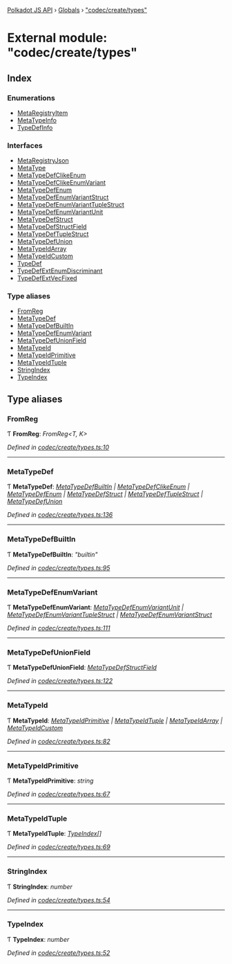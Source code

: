 [Polkadot JS API](../README.md) › [Globals](../globals.md) › ["codec/create/types"](_codec_create_types_.md)

# External module: "codec/create/types"

## Index

### Enumerations

* [MetaRegistryItem](../enums/_codec_create_types_.metaregistryitem.md)
* [MetaTypeInfo](../enums/_codec_create_types_.metatypeinfo.md)
* [TypeDefInfo](../enums/_codec_create_types_.typedefinfo.md)

### Interfaces

* [MetaRegistryJson](../interfaces/_codec_create_types_.metaregistryjson.md)
* [MetaType](../interfaces/_codec_create_types_.metatype.md)
* [MetaTypeDefClikeEnum](../interfaces/_codec_create_types_.metatypedefclikeenum.md)
* [MetaTypeDefClikeEnumVariant](../interfaces/_codec_create_types_.metatypedefclikeenumvariant.md)
* [MetaTypeDefEnum](../interfaces/_codec_create_types_.metatypedefenum.md)
* [MetaTypeDefEnumVariantStruct](../interfaces/_codec_create_types_.metatypedefenumvariantstruct.md)
* [MetaTypeDefEnumVariantTupleStruct](../interfaces/_codec_create_types_.metatypedefenumvarianttuplestruct.md)
* [MetaTypeDefEnumVariantUnit](../interfaces/_codec_create_types_.metatypedefenumvariantunit.md)
* [MetaTypeDefStruct](../interfaces/_codec_create_types_.metatypedefstruct.md)
* [MetaTypeDefStructField](../interfaces/_codec_create_types_.metatypedefstructfield.md)
* [MetaTypeDefTupleStruct](../interfaces/_codec_create_types_.metatypedeftuplestruct.md)
* [MetaTypeDefUnion](../interfaces/_codec_create_types_.metatypedefunion.md)
* [MetaTypeIdArray](../interfaces/_codec_create_types_.metatypeidarray.md)
* [MetaTypeIdCustom](../interfaces/_codec_create_types_.metatypeidcustom.md)
* [TypeDef](../interfaces/_codec_create_types_.typedef.md)
* [TypeDefExtEnumDiscriminant](../interfaces/_codec_create_types_.typedefextenumdiscriminant.md)
* [TypeDefExtVecFixed](../interfaces/_codec_create_types_.typedefextvecfixed.md)

### Type aliases

* [FromReg](_codec_create_types_.md#fromreg)
* [MetaTypeDef](_codec_create_types_.md#metatypedef)
* [MetaTypeDefBuiltIn](_codec_create_types_.md#metatypedefbuiltin)
* [MetaTypeDefEnumVariant](_codec_create_types_.md#metatypedefenumvariant)
* [MetaTypeDefUnionField](_codec_create_types_.md#metatypedefunionfield)
* [MetaTypeId](_codec_create_types_.md#metatypeid)
* [MetaTypeIdPrimitive](_codec_create_types_.md#metatypeidprimitive)
* [MetaTypeIdTuple](_codec_create_types_.md#metatypeidtuple)
* [StringIndex](_codec_create_types_.md#stringindex)
* [TypeIndex](_codec_create_types_.md#typeindex)

## Type aliases

###  FromReg

Ƭ **FromReg**: *FromReg<T, K>*

*Defined in [codec/create/types.ts:10](https://github.com/polkadot-js/api/blob/7143f5e643/packages/types/src/codec/create/types.ts#L10)*

___

###  MetaTypeDef

Ƭ **MetaTypeDef**: *[MetaTypeDefBuiltIn](_codec_create_types_.md#metatypedefbuiltin) | [MetaTypeDefClikeEnum](../interfaces/_codec_create_types_.metatypedefclikeenum.md) | [MetaTypeDefEnum](../interfaces/_codec_create_types_.metatypedefenum.md) | [MetaTypeDefStruct](../interfaces/_codec_create_types_.metatypedefstruct.md) | [MetaTypeDefTupleStruct](../interfaces/_codec_create_types_.metatypedeftuplestruct.md) | [MetaTypeDefUnion](../interfaces/_codec_create_types_.metatypedefunion.md)*

*Defined in [codec/create/types.ts:136](https://github.com/polkadot-js/api/blob/7143f5e643/packages/types/src/codec/create/types.ts#L136)*

___

###  MetaTypeDefBuiltIn

Ƭ **MetaTypeDefBuiltIn**: *"builtin"*

*Defined in [codec/create/types.ts:95](https://github.com/polkadot-js/api/blob/7143f5e643/packages/types/src/codec/create/types.ts#L95)*

___

###  MetaTypeDefEnumVariant

Ƭ **MetaTypeDefEnumVariant**: *[MetaTypeDefEnumVariantUnit](../interfaces/_codec_create_types_.metatypedefenumvariantunit.md) | [MetaTypeDefEnumVariantTupleStruct](../interfaces/_codec_create_types_.metatypedefenumvarianttuplestruct.md) | [MetaTypeDefEnumVariantStruct](../interfaces/_codec_create_types_.metatypedefenumvariantstruct.md)*

*Defined in [codec/create/types.ts:111](https://github.com/polkadot-js/api/blob/7143f5e643/packages/types/src/codec/create/types.ts#L111)*

___

###  MetaTypeDefUnionField

Ƭ **MetaTypeDefUnionField**: *[MetaTypeDefStructField](../interfaces/_codec_create_types_.metatypedefstructfield.md)*

*Defined in [codec/create/types.ts:122](https://github.com/polkadot-js/api/blob/7143f5e643/packages/types/src/codec/create/types.ts#L122)*

___

###  MetaTypeId

Ƭ **MetaTypeId**: *[MetaTypeIdPrimitive](_codec_create_types_.md#metatypeidprimitive) | [MetaTypeIdTuple](_codec_create_types_.md#metatypeidtuple) | [MetaTypeIdArray](../interfaces/_codec_create_types_.metatypeidarray.md) | [MetaTypeIdCustom](../interfaces/_codec_create_types_.metatypeidcustom.md)*

*Defined in [codec/create/types.ts:82](https://github.com/polkadot-js/api/blob/7143f5e643/packages/types/src/codec/create/types.ts#L82)*

___

###  MetaTypeIdPrimitive

Ƭ **MetaTypeIdPrimitive**: *string*

*Defined in [codec/create/types.ts:67](https://github.com/polkadot-js/api/blob/7143f5e643/packages/types/src/codec/create/types.ts#L67)*

___

###  MetaTypeIdTuple

Ƭ **MetaTypeIdTuple**: *[TypeIndex](_codec_create_types_.md#typeindex)[]*

*Defined in [codec/create/types.ts:69](https://github.com/polkadot-js/api/blob/7143f5e643/packages/types/src/codec/create/types.ts#L69)*

___

###  StringIndex

Ƭ **StringIndex**: *number*

*Defined in [codec/create/types.ts:54](https://github.com/polkadot-js/api/blob/7143f5e643/packages/types/src/codec/create/types.ts#L54)*

___

###  TypeIndex

Ƭ **TypeIndex**: *number*

*Defined in [codec/create/types.ts:52](https://github.com/polkadot-js/api/blob/7143f5e643/packages/types/src/codec/create/types.ts#L52)*
